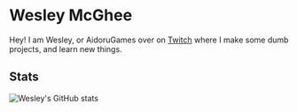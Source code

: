 # Wesley McGhee
Hey! I am Wesley, or AidoruGames over on [Twitch](https://www.twitch.tv/aidoru_games) where I make some dumb projects, and learn new things.

## Stats 

![Wesley's GitHub stats](https://github-readme-stats.vercel.app/api?username=WesleyMcGhee&theme=dark&show_icons=true)
